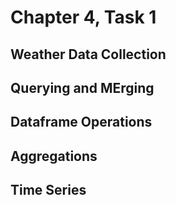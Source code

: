 # Chapter 4, Task 1

## Weather Data Collection

## Querying and MErging

## Dataframe Operations

## Aggregations

## Time Series
